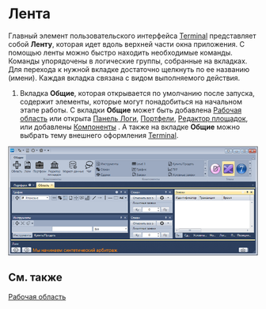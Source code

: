 # Лента

Главный элемент пользовательского интерфейса [Terminal](../../terminal.md) представляет собой **Ленту**, которая идет вдоль верхней части окна приложения. С помощью ленты можно быстро находить необходимые команды. Команды упорядочены в логические группы, собранные на вкладках. Для перехода к нужной вкладке достаточно щелкнуть по ее названию (имени). Каждая вкладка связана с видом выполняемого действия.

1. Вкладка **Общие**, которая открывается по умолчанию после запуска, содержит элементы, которые могут понадобиться на начальном этапе работы. С вкладки **Общие** может быть добавлена [Рабочая область](../../designer/user_interface/workspace.md) или открыта [Панель Логи](../../designer/user_interface/logs.md), [Портфели](../../designer/user_interface/portfolios.md), [Редактор площадок](../../designer/user_interface/boards.md), или добавлены [Компоненты](../../designer/user_interface/components.md) . А также на вкладке **Общие** можно выбрать тему внешнего оформления [Terminal](../../terminal.md).

![Terminal Tape 00](../../../images/terminal_tape_00.png)

## См. также

[Рабочая область](../../designer/user_interface/workspace.md)
